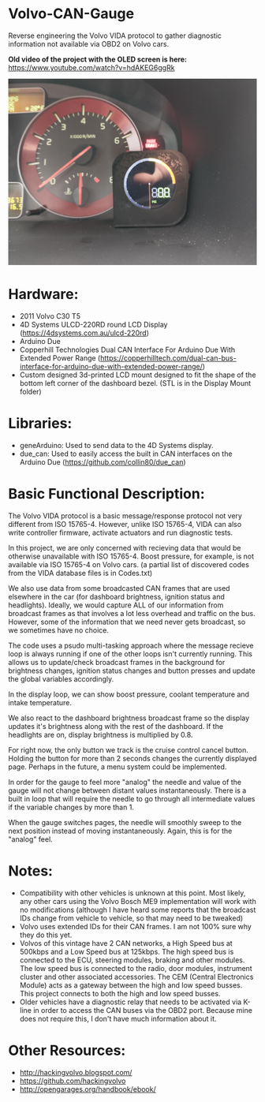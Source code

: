 # Volvo-CAN-Gauge
Reverse engineering the Volvo VIDA protocol to gather diagnostic information not available via OBD2 on Volvo cars.

**Old video of the project with the OLED screen is here:** https://www.youtube.com/watch?v=hdAKEG6ggRk
  
[![Video](https://raw.githubusercontent.com/Alfaa123/Volvo-CAN-Gauge/4dSystems/IMG_20210218_131628285.jpg)](https://www.youtube.com/watch?v=hdAKEG6ggRk "Video")

# Hardware:
- 2011 Volvo C30 T5
- 4D Systems ULCD-220RD round LCD Display (https://4dsystems.com.au/ulcd-220rd)
- Arduino Due
- Copperhill Technologies Dual CAN Interface For Arduino Due With Extended Power Range (https://copperhilltech.com/dual-can-bus-interface-for-arduino-due-with-extended-power-range/)
- Custom designed 3d-printed LCD mount designed to fit the shape of the bottom left corner of the dashboard bezel. (STL is in the Display Mount folder)

# Libraries:
- geneArduino: Used to send data to the 4D Systems display.
- due_can: Used to easily access the built in CAN interfaces on the Arduino Due (https://github.com/collin80/due_can)

# Basic Functional Description:

The Volvo VIDA protocol is a basic message/response protocol not very different from ISO 15765-4. However, unlike ISO 15765-4, VIDA can also write controller firmware, activate actuators and run diagnostic tests.

In this project, we are only concerned with recieving data that would be otherwise unavailable with ISO 15765-4. Boost pressure, for example, is not available via ISO 15765-4 on Volvo cars. (a partial list of discovered codes from the VIDA database files is in Codes.txt)

We also use data from some broadcasted CAN frames that are used elsewhere in the car (for dashboard brightness, ignition status and headlights). Ideally, we would capture ALL of our information from broadcast frames as that involves a lot less overhead and traffic on the bus. However, some of the information that we need never gets broadcast, so we sometimes have no choice.

The code uses a psudo multi-tasking approach where the message recieve loop is always running if one of the other loops isn't currently running. This allows us to update/check broadcast frames in the background for brightness changes, ignition status changes and button presses and update the global variables accordingly.

In the display loop, we can show boost pressure, coolant temperature and intake temperature.

We also react to the dashboard brightness broadcast frame so the display updates it's brightness along with the rest of the dashboard. If the headlights are on, display brightness is multiplied by 0.8.

For right now, the only button we track is the cruise control cancel button. Holding the button for more than 2 seconds changes the currently displayed page. Perhaps in the future, a menu system could be implemented.

In order for the gauge to feel more "analog" the needle and value of the gauge will not change between distant values instantaneously. There is a built in loop that will require the needle to go through all intermediate values if the variable changes by more than 1.

When the gauge switches pages, the needle will smoothly sweep to the next position instead of moving instantaneously. Again, this is for the "analog" feel.

# Notes:

- Compatibility with other vehicles is unknown at this point. Most likely, any other cars using the Volvo Bosch ME9 implementation will work with no modifications (although I have heard some reports that the broadcast IDs change from vehicle to vehicle, so that may need to be tweaked)
- Volvo uses extended IDs for their CAN frames. I am not 100% sure why they do this yet.
- Volvos of this vintage have 2 CAN networks, a High Speed bus at 500kbps and a Low Speed bus at 125kbps. The high speed bus is connected to the ECU, steering modules, braking and other modules. The low speed bus is connected to the radio, door modules, instrument cluster and other associated accessories. The CEM (Central Electronics Module) acts as a gateway between the high and low speed busses. This project connects to both the high and low speed busses.
- Older vehicles have a diagnostic relay that needs to be activated via K-line in order to access the CAN buses via the OBD2 port. Because mine does not require this, I don't have much information about it.

# Other Resources:
- http://hackingvolvo.blogspot.com/
- https://github.com/hackingvolvo
- http://opengarages.org/handbook/ebook/
